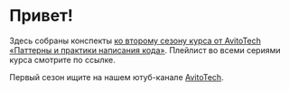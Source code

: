 # Привет!

Здесь собраны конспекты [ко второму сезону курса от AvitoTech «Паттерны и практики написания кода»](https://www.youtube.com/playlist?list=PLknJ4Vr6efQHvhvlGcBSD4KHa4ekAn0DS). Плейлист во всеми сериями курса смотрите по ссылке.

Первый сезон ищите на нашем ютуб-канале [AvitoTech](https://www.youtube.com/c/avitotech).
